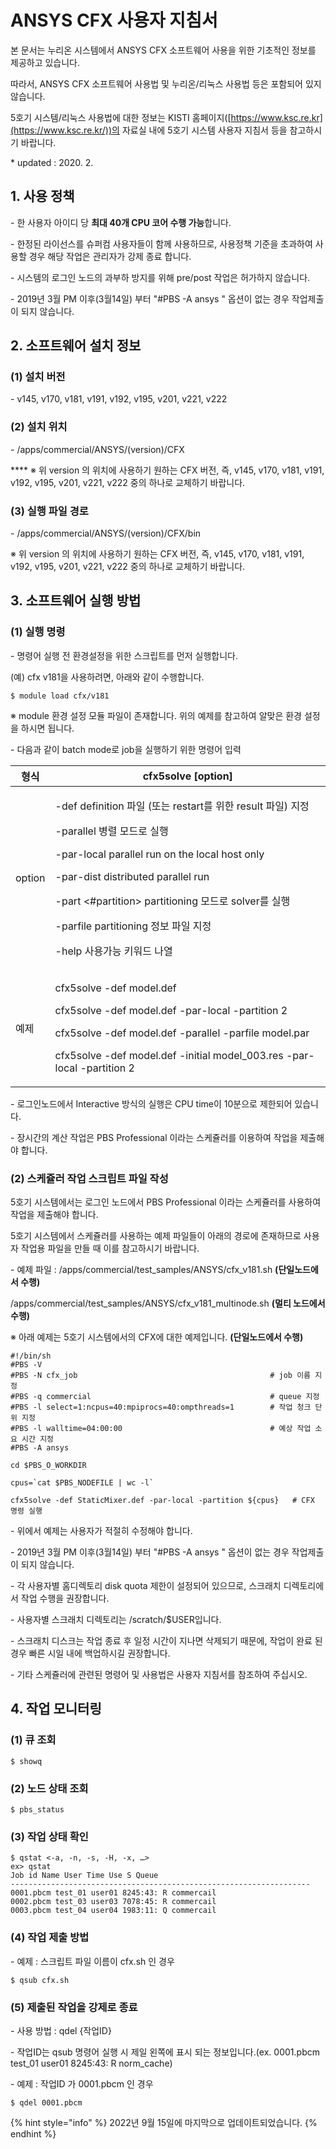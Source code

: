 # ANSYS CFX 사용자 지침서

본 문서는 누리온 시스템에서 ANSYS CFX 소프트웨어 사용을 위한 기초적인 정보를 제공하고 있습니다. &#x20;

따라서, ANSYS CFX 소프트웨어 사용법 및 누리온/리눅스 사용법 등은 포함되어 있지 않습니다. &#x20;

5호기 시스템/리눅스 사용법에 대한 정보는 KISTI 홈페이지([https://www.ksc.re.kr](https://www.ksc.re.kr/))의 자료실 내에 5호기 시스템 사용자 지침서 등을 참고하시기 바랍니다. &#x20;

\* updated : 2020. 2.

## 1. 사용 정책

&#x20;\- 한 사용자 아이디 당 **최대 40개 CPU 코어 수행 가능**합니다.

&#x20;\- 한정된 라이선스를 슈퍼컴 사용자들이 함께 사용하므로, 사용정책 기준을 초과하여 사용할 경우 해당 작업은 관리자가 강제 종료 합니다.

&#x20;\- 시스템의 로그인 노드의 과부하 방지를 위해 pre/post 작업은 허가하지 않습니다.&#x20;

&#x20;\- 2019년 3월 PM 이후(3월14일) 부터 "#PBS -A ansys " 옵션이 없는 경우 작업제출이 되지 않습니다.

## 2. 소프트웨어 설치 정보

### (1) 설치 버전

\- v145, v170, v181, v191, v192, v195, v201, v221, v222

### (2) 설치 위치

\- /apps/commercial/ANSYS/(version)/CFX

&#x20;**** ※ 위 version 의 위치에 사용하기 원하는 CFX 버전, 즉, v145, v170, v181, v191, v192, v195, v201, v221, v222 중의 하나로 교체하기 바랍니다.

### (3) 실행 파일 경로&#x20;

\- /apps/commercial/ANSYS/(version)/CFX/bin

&#x20;※ 위 version 의 위치에 사용하기 원하는 CFX 버전, 즉, v145, v170, v181, v191, v192, v195, v201, v221, v222 중의 하나로 교체하기 바랍니다.

## 3. 소프트웨어 실행 방법

### (1) 실행 명령

\- 명령어 실행 전 환경설정을 위한 스크립트를 먼저 실행합니다.&#x20;

&#x20;   (예) cfx v181을 사용하려면, 아래와 같이 수행합니다.

```
$ module load cfx/v181
```

※ module 환경 설정 모듈 파일이 존재합니다. 위의 예제를 참고하여 알맞은 환경 설정을 하시면 됩니다.&#x20;



&#x20;\- 다음과 같이 batch mode로 job을 실행하기 위한 명령어 입력&#x20;

| 형식     |  cfx5solve \[option]                                                                                                                                                                                                                                                                                          |
| ------ | ------------------------------------------------------------------------------------------------------------------------------------------------------------------------------------------------------------------------------------------------------------------------------------------------------------- |
| option | <p> -def definition 파일 (또는 restart를 위한 result 파일) 지정</p><p> -parallel 병렬 모드로 실행</p><p> -par-local parallel run on the local host only</p><p> -par-dist distributed parallel run</p><p> -part &#x3C;#partition> partitioning 모드로 solver를 실행</p><p> -parfile partitioning 정보 파일 지정</p><p> -help 사용가능 키워드 나열</p> |
| 예제     | <p> cfx5solve -def model.def</p><p> cfx5solve -def model.def -par-local -partition 2</p><p> cfx5solve -def model.def -parallel -parfile model.par</p><p> cfx5solve -def model.def -initial model_003.res -par-local -partition 2</p>                                                                          |

&#x20;\- 로그인노드에서 Interactive 방식의 실행은 CPU time이 10분으로 제한되어 있습니다.

&#x20;\- 장시간의 계산 작업은 PBS Professional 이라는 스케쥴러를 이용하여 작업을 제출해야 합니다.

### (2) **스케쥴러 작업 스크립트 파일 작성**

5호기 시스템에서는 로그인 노드에서 PBS Professional 이라는 스케쥴러를 사용하여 작업을 제출해야 합니다.&#x20;

5호기 시스템에서 스케쥴러를 사용하는 예제 파일들이 아래의 경로에 존재하므로 사용자 작업용 파일을 만들 때 이를 참고하시기 바랍니다.&#x20;

\- 예제 파일 :  /apps/commercial/test\_samples/ANSYS/cfx\_v181.sh **(단일노드에서 수행)**

&#x20;                     /apps/commercial/test\_samples/ANSYS/cfx\_v181\_multinode.sh **(멀티 노드에서 수행)** &#x20;

※ 아래 예제는 5호기 시스템에서의 CFX에 대한 예제입니다. **(단일노드에서 수행)**

```
#!/bin/sh
#PBS -V                                                                             
#PBS -N cfx_job                                           # job 이름 지정
#PBS -q commercial                                        # queue 지정
#PBS -l select=1:ncpus=40:mpiprocs=40:ompthreads=1        # 작업 청크 단위 지정
#PBS -l walltime=04:00:00                                 # 예상 작업 소요 시간 지정
#PBS -A ansys

cd $PBS_O_WORKDIR

cpus=`cat $PBS_NODEFILE | wc -l`

cfx5solve -def StaticMixer.def -par-local -partition ${cpus}   # CFX 명령 실행
```

&#x20;\- 위에서 예제는 사용자가 적절히 수정해야 합니다.

&#x20;\- 2019년 3월 PM 이후(3월14일) 부터 "#PBS -A ansys " 옵션이 없는 경우 작업제출이 되지 않습니다.

&#x20;\- 각 사용자별 홈디렉토리 disk quota 제한이 설정되어 있으므로, 스크래치 디렉토리에서 작업 수행을 권장합니다.

&#x20;\- 사용자별 스크래치 디렉토리는 /scratch/$USER입니다.

&#x20;\- 스크래치 디스크는 작업 종료 후 일정 시간이 지나면 삭제되기 때문에, 작업이 완료 된 경우 빠른 시일 내에 백업하시길 권장합니다.&#x20;

&#x20;\- 기타 스케쥴러에 관련된 명령어 및 사용법은 사용자 지침서를 참조하여 주십시오.

## 4. **작업 모니터링**

### (**1**) **큐 조회**

```
$ showq
```

### (2) **노드 상태 조회**

```
$ pbs_status
```

### (3) **작업 상태 확인**

```
$ qstat <-a, -n, -s, -H, -x, …>
ex> qstat
Job id Name User Time Use S Queue
-------------------------------------------------------------------
0001.pbcm test_01 user01 8245:43: R commercail
0002.pbcm test_03 user03 7078:45: R commercail
0003.pbcm test_04 user04 1983:11: Q commercail
```

### (4) **작업 제출 방법**

\- 예제 : 스크립트 파일 이름이 cfx.sh 인 경우

```
$ qsub cfx.sh
```

### (5) **제출된 작업을 강제로 종료**

\- 사용 방법 : qdel {작업ID}

&#x20;\- 작업ID는 qsub 명령어 실행 시 제일 왼쪽에 표시 되는 정보입니다.(ex. 0001.pbcm test\_01 user01 8245:43: R norm\_cache)

&#x20;\- 예제 : 작업ID 가 0001.pbcm 인 경우

```
$ qdel 0001.pbcm
```

{% hint style="info" %}
2022년 9월 15일에 마지막으로 업데이트되었습니다.
{% endhint %}

